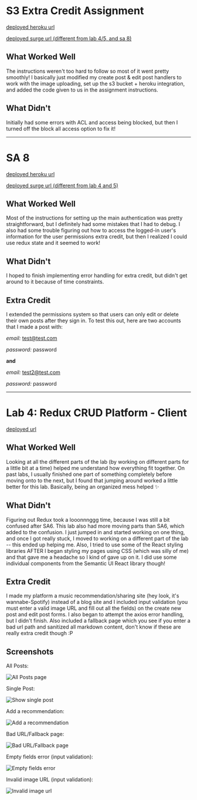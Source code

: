 # S3 Extra Credit Assignment 
[deployed heroku url](https://sathvi-lab5-platform.herokuapp.com/)

[deployed surge url (different from lab 4/5, and sa 8)](http://sathvi-cs52-s3-ec.surge.sh/)

## What Worked Well
The instructions weren't too hard to follow so most of it went pretty smoothly! I basically just modified my create post & edit post handlers to work with the image uploading, set up the s3 bucket + heroku integration, and added the code given to us in the assignment instructions.

## What Didn't
Initially had some errors with ACL and access being blocked, but then I turned off the block all access option to fix it!

--------------------

# SA 8 
[deployed heroku url](https://sathvi-lab5-platform.herokuapp.com/)

[deployed surge url (different from lab 4 and 5)](http://sathvi-cs52-sa8.surge.sh/)

## What Worked Well
Most of the instructions for setting up the main authentication was pretty straightforward, but I definitely had some mistakes that I had to debug. I also had some trouble figuring out how to access the logged-in user's information for the user permissions extra credit, but then I realized I could use redux state and it seemed to work!

## What Didn't
I hoped to finish implementing error handling for extra credit, but didn't get around to it because of time constraints.

## Extra Credit
I extended the permissions system so that users can only edit or delete their own posts after they sign in. To test this out, here are two accounts that I made a post with:

*email:* test@test.com

*password:* password

**and**

*email:* test2@test.com

*password:* password

--------------------

# Lab 4: Redux CRUD Platform - Client 

[deployed url](http://sathvi-cs52-client.surge.sh/)

## What Worked Well
Looking at all the different parts of the lab (by working on different parts for a little bit at a time) helped me understand how everything fit together. On past labs, I usually finished one part of something completely before moving onto to the next, but I found that jumping around worked a little better for this lab. Basically, being an organized mess helped ✨

## What Didn't
Figuring out Redux took a looonnnggg time, because I was still a bit confused after SA6. This lab also had more moving parts than SA6, which added to the confusion. I just jumped in and started working on one thing, and once I got really stuck, I moved to working on a different part of the lab -- this ended up helping me. Also, I tried to use some of the React styling libraries AFTER I began styling my pages using CSS (which was silly of me) and that gave me a headache so I kind of gave up on it. I did use some individual components from the Semantic UI React library though!

## Extra Credit
I made my platform a music recommendation/sharing site (hey look, it's wannabe-Spotify) instead of a blog site and I included input validation (you must enter a valid image URL and fill out all the fields) on the create new post and edit post forms. I also began to attempt the axios error handling, but I didn't finish. Also included a fallback page which you see if you enter a bad url path and sanitized all markdown content, don't know if these are really extra credit though :P

## Screenshots
All Posts:

![All Posts page](https://github.com/dartmouth-cs52-20X/platform-client-sathvi-k/blob/master/allposts.png)

Single Post:

![Show single post](https://github.com/dartmouth-cs52-20X/platform-client-sathvi-k/blob/master/postview.png)

Add a recommendation: 

![Add a recommendation](https://github.com/dartmouth-cs52-20X/platform-client-sathvi-k/blob/master/addrec.png)

Bad URL/Fallback page:

![Bad URL/Fallback page](https://github.com/dartmouth-cs52-20X/platform-client-sathvi-k/blob/master/badurl.png)

Empty fields error (input validation): 

![Empty fields error](https://github.com/dartmouth-cs52-20X/platform-client-sathvi-k/blob/master/emptyfields.png)

Invalid image URL (input validation):

![Invalid image url](https://github.com/dartmouth-cs52-20X/platform-client-sathvi-k/blob/master/invalidURL.png)
